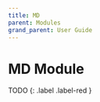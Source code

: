 ```yaml
---
title: MD
parent: Modules
grand_parent: User Guide
---
```

# MD Module

TODO
{: .label .label-red }
